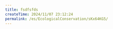 ```yaml
---
title: fsdfsfds
createTime: 2024/11/07 23:12:24
permalink: /es/EcologicalConservation/sKx64KG5/
---
```

